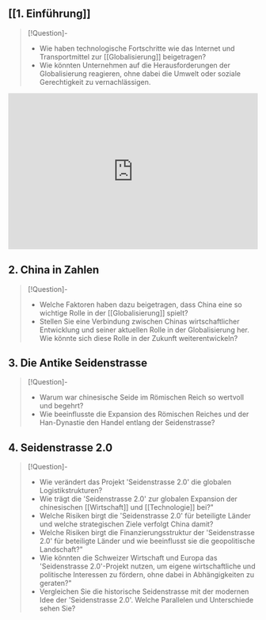 ## [[1. Einführung]]

>[!Question]-
>- Wie haben technologische Fortschritte wie das Internet und Transportmittel zur [[Globalisierung]] beigetragen?
>- Wie könnten Unternehmen auf die Herausforderungen der Globalisierung reagieren, ohne dabei die Umwelt oder soziale Gerechtigkeit zu vernachlässigen.

<iframe width="100%" height="315" src="https://www.youtube.com/embed/aGPABEnTG0g?si=OL7daC2H14DJtur-" title="YouTube video player" frameborder="0" allow="accelerometer; autoplay; clipboard-write; encrypted-media; gyroscope; picture-in-picture; web-share" allowfullscreen></iframe>

## 2. China in Zahlen

>[!Question]-
>- Welche Faktoren haben dazu beigetragen, dass China eine so wichtige Rolle in der [[Globalisierung]] spielt?
>- Stellen Sie eine Verbindung zwischen Chinas wirtschaftlicher Entwicklung und seiner aktuellen Rolle in der Globalisierung her. Wie könnte sich diese Rolle in der Zukunft weiterentwickeln?

## 3. Die Antike Seidenstrasse

>[!Question]-
>- Warum war chinesische Seide im Römischen Reich so wertvoll und begehrt?
>- Wie beeinflusste die Expansion des Römischen Reiches und der Han-Dynastie den Handel entlang der Seidenstrasse?

## 4. Seidenstrasse 2.0

>[!Question]-
>- Wie verändert das Projekt 'Seidenstrasse 2.0' die globalen Logistikstrukturen?
>- Wie trägt die 'Seidenstrasse 2.0' zur globalen Expansion der chinesischen [[Wirtschaft]] und [[Technologie]] bei?"
>- Welche Risiken birgt die 'Seidenstrasse 2.0' für beteiligte Länder und welche strategischen Ziele verfolgt China damit?
>- Welche Risiken birgt die Finanzierungsstruktur der 'Seidenstrasse 2.0' für beteiligte Länder und wie beeinflusst sie die geopolitische Landschaft?"
>- Wie könnten die Schweizer Wirtschaft und Europa das 'Seidenstrasse 2.0'-Projekt nutzen, um eigene wirtschaftliche und politische Interessen zu fördern, ohne dabei in Abhängigkeiten zu geraten?"
>- Vergleichen Sie die historische Seidenstrasse mit der modernen Idee der 'Seidenstrasse 2.0'. Welche Parallelen und Unterschiede sehen Sie?

